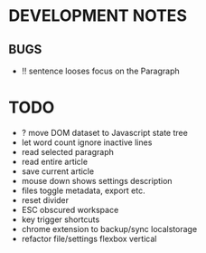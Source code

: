 # DEVELOPMENT NOTES

## BUGS

-   !! sentence looses focus on the Paragraph

# TODO

-   ? move DOM dataset to Javascript state tree
-   let word count ignore inactive lines
-   read selected paragraph
-   read entire article
-   save current article
-   mouse down shows settings description
-   files toggle metadata, export etc.
-   reset divider
-   ESC obscured workspace
-   key trigger shortcuts
-   chrome extension to backup/sync localstorage
-   refactor file/settings flexbox vertical
